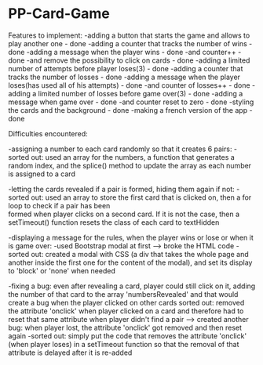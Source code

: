 # PP-Card-Game

Features to implement:
    -adding a button that starts the game and allows to play another one - done
    -adding a counter that tracks the number of wins - done
    -adding a message when the player wins - done
        -and counter++ - done
        -and remove the possibility to click on cards - done
    -adding a limited number of attempts before player loses(3) - done 
    -adding a counter that tracks the number of losses - done
    -adding a message when the player loses(has used all of his attempts) - done
        -and counter of losses++ - done
    -adding a limited number of losses before game over(3) - done
    -adding a message when game over - done
        -and counter reset to zero - done 
    -styling the cards and the background - done
    -making a french version of the app - done



Difficulties encountered:

-assigning a number to each card randomly so that it creates 6 pairs:
    -sorted out: used an array for the numbers, a function that generates a random index, and the splice() method to update
                 the array as each number is assigned to a card

-letting the cards revealed if a pair is formed, hiding them again if not:
    -sorted out: used an array to store the first card that is clicked on, then a for loop to check if a pair has been    
                 formed when player clicks on a second card. If it is not the case, then a setTimeout() function resets the class of each card to textHidden

-displaying a message for the rules, when the player wins or lose or when it is game over:
    -used Bootstrap modal at first --> broke the HTML code 
        -sorted out: created a modal with CSS (a div that takes the whole page and another inside the first one for the
                     content of the modal), and set its display to 'block' or 'none' when needed

-fixing a bug: even after revealing a card, player could still click on it, adding the number of that card to the array
               'numbersRevealed' and that would create a bug when the player clicked on other cards
                    sorted out: removed the attribute 'onclick' when player clicked on a card and therefore had to reset
                                that same attribute when player didn't find a pair
                                --> created another bug: when player lost, the attribute 'onclick' got removed and then 
                                    reset again
                                        -sorted out: simply put the code that removes the attribute 'onclick' (when player 
                                                     loses) in a setTimeout function so that the removal of that attribute
                                                     is delayed after it is re-added
                                                        